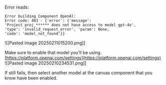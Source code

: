 Error reads:
```
Error building Component OpenAl:
Error code: 403 - {'error': {'message':
'Project proj_****** does not have access to model gpt-4o',
'type': 'invalid_request_error', 'param': None,
'code': 'model_not_found'}}
```

![[Pasted image 20250211015200.png]]

Make sure to enable that model you'll be using.
[https://platform.openai.com/settings](https://platform.openai.com/settings)
![[Pasted image 20250210234531.png]]

If still fails, then select another model at the canvas component that you know have been enabled.